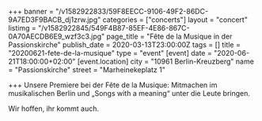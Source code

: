 +++
banner = "/v1582922833/59F8EECC-9106-49F2-86DC-9A7ED3F9BACB_dj1zrw.jpg"
categories = ["concerts"]
layout = "concert"
listimg = "/v1582922845/549F4B87-85EF-4E86-867C-0A70AECDB6E9_wzf3c3.jpg"
page_title = "Fête de la Musique in der Passionskirche"
publish_date = 2020-03-13T23:00:00Z
tags = []
title = "20200621-fete-de-la-musique"
type = "event"
[event]
date = "2020-06-21T18:00:00+02:00"
[event.location]
city = "10961 Berlin-Kreuzberg"
name = "Passionskirche"
street = "Marheinekeplatz 1"

+++
Unsere Premiere bei der Fête de la Musique: Mitmachen im musikalischen Berlin und „Songs with a meaning“ unter die Leute bringen.

Wir hoffen, ihr kommt auch.